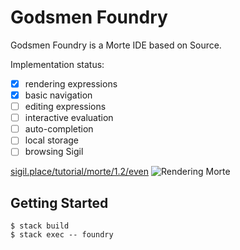 # Godsmen Foundry

Godsmen Foundry is a Morte IDE based on Source.

Implementation status:

* [x] rendering expressions
* [x] basic navigation
* [ ] editing expressions
* [ ] interactive evaluation
* [ ] auto-completion
* [ ] local storage
* [ ] browsing Sigil

[sigil.place/tutorial/morte/1.2/even](http://sigil.place/tutorial/morte/1.2/even)
![Rendering Morte](https://pbs.twimg.com/media/CMuX9DxUcAAZSYh.png:large)

## Getting Started

```
$ stack build
$ stack exec -- foundry
```
